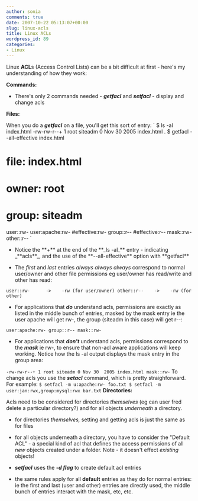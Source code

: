 ```yaml
---
author: sonia
comments: true
date: 2007-10-22 05:13:07+00:00
slug: linux-acls
title: Linux ACLs
wordpress_id: 89
categories:
- Linux
---
```


Linux **ACL**s (Access Control Lists) can be a bit difficult at first - here's my understanding of how they work:

**Commands:**



	
  * There's only 2 commands needed - _**getfacl**_ and _**setfacl**_ - display and change acls


**Files:**

When you do a _**getfacl**_ on a file, you'll get this sort of entry:
`
$ ls -al index.html
-rw-rw-r--+ 1 root siteadm 0 Nov 30  2005 index.html
.
$ getfacl --all-effective index.html
# file: index.html
# owner: root
# group: siteadm
user::rw-
user:apache:rw-                 #effective:rw-
group::r--                      #effective:r--
mask::rw-
other::r--
`



	
  * <!-- more -->Notice the **+** at the end of the **_ls -al_** entry  - indicating _**acls**_, and the use of the **--all-effective** option with **getfacl**

	
  * The _first_ and _last_ entries _always always always_ correspond to normal user/owner and other file permissions eg user/owner has read/write and other has read:

`
user::rw-      ->    -rw (for user/owner)
other::r--    ->    -rw (for other)
`
	
  * For applications that _**do**_ understand acls, permissions are exactly as listed in the middle bunch of entries, masked by the mask entry ie the user apache will get rw-, the group (siteadm in this case) will get r--:

`
user:apache:rw-
group::r--
mask::rw-
`
	
  * For applications that _**don't**_ understand acls, permissions correspond to the _**mask**_ ie rw-, to ensure that non-acl aware applications will keep working. Notice how the ls -al output displays the mask entry in the group area:

`
-rw-rw-r--+ 1 root siteadm 0 Nov 30  2005 index.html
mask::rw-
`
To change acls you use the _**setacl**_ command, which is pretty straighforward. For example:
`
$ setfacl -m u:apache:rw- foo.txt
$ setfacl -m user:jan:rwx,group:mysql:rwx bar.txt
`
**Directories:**

Acls need to be considered for directories _themselves_ (eg can user fred delete a particular directory?) and for all objects _underneath_ a directory.



	
  * for directories _themselves,_ setting and getting acls is just the same as for files

	
  * for all objects underneath a directory, you have to consider the "Default ACL" - a special kind of acl that defines the access permissions of all _new_ objects created under a folder. Note - it doesn't effect _existing_ objects!

	
  * _**setfacl**_ uses the _**-d flag**_ to create default acl entries

	
  * the same rules apply for all **default** entries as they do for normal entries: ie the first and last (user and other) entries are directly used, the middle bunch of entries interact with the mask, etc, etc.



